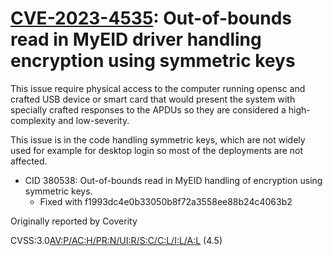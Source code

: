 # [CVE-2023-4535](http://web.nvd.nist.gov/view/vuln/detail?vulnId=CVE-2023-4535): Out-of-bounds read in MyEID driver handling encryption using symmetric keys

This issue require physical access to the computer running opensc and crafted
USB device or smart card that would present the system with specially crafted
responses to the APDUs so they are considered a high-complexity and low-severity.

This issue is in the code handling symmetric keys, which are not widely used
for example for desktop login so most of the deployments are not affected.

* CID 380538: Out-of-bounds read in MyEID handling of encryption using symmetric keys.
  * Fixed with f1993dc4e0b33050b8f72a3558ee88b24c4063b2

Originally reported by Coverity

CVSS:3.0[AV:P/AC:H/PR:N/UI:R/S:C/C:L/I:L/A:L](https://nvd.nist.gov/vuln-metrics/cvss/v3-calculator?vector=AV:P/AC:H/PR:N/UI:R/S:C/C:L/I:L/A:L&version=3.0) (4.5)
